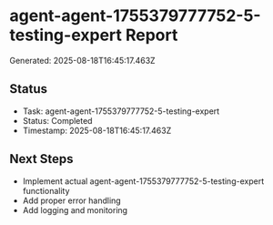 # agent-agent-1755379777752-5-testing-expert Report

Generated: 2025-08-18T16:45:17.463Z

## Status
- Task: agent-agent-1755379777752-5-testing-expert
- Status: Completed
- Timestamp: 2025-08-18T16:45:17.463Z

## Next Steps
- Implement actual agent-agent-1755379777752-5-testing-expert functionality
- Add proper error handling
- Add logging and monitoring
